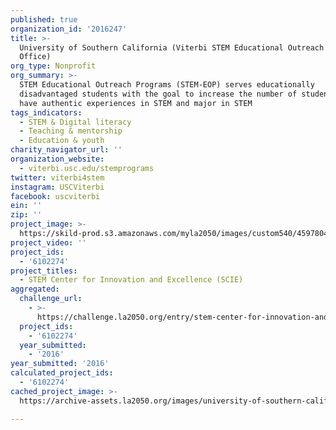 ```yaml
---
published: true
organization_id: '2016247'
title: >-
  University of Southern California (Viterbi STEM Educational Outreach Programs
  Office)
org_type: Nonprofit
org_summary: >-
  STEM Educational Outreach Programs (STEM-EOP) serves educationally
  disadvantaged students with the goal to increase the number of students who
  have authentic experiences in STEM and major in STEM
tags_indicators:
  - STEM & Digital literacy
  - Teaching & mentorship
  - Education & youth
charity_navigator_url: ''
organization_website:
  - viterbi.usc.edu/stemprograms
twitter: viterbi4stem
instagram: USCViterbi
facebook: uscviterbi
ein: ''
zip: ''
project_image: >-
  https://skild-prod.s3.amazonaws.com/myla2050/images/custom540/4597804105741-team91.jpg
project_video: ''
project_ids:
  - '6102274'
project_titles:
  - STEM Center for Innovation and Excellence (SCIE)
aggregated:
  challenge_url:
    - >-
      https://challenge.la2050.org/entry/stem-center-for-innovation-and-excellence-scie
  project_ids:
    - '6102274'
  year_submitted:
    - '2016'
year_submitted: '2016'
calculated_project_ids:
  - '6102274'
cached_project_image: >-
  https://archive-assets.la2050.org/images/university-of-southern-california-viterbi-stem-educational-outreach-programs-office/skild-prod.s3.amazonaws.com/myla2050/images/custom540/4597804105741-team91.jpg

---
```

